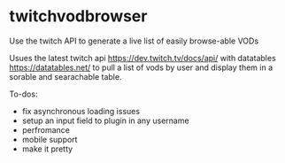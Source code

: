 # twitchvodbrowser
Use the twitch API to generate a live list of easily browse-able VODs

Usues the latest twitch api https://dev.twitch.tv/docs/api/ with datatables https://datatables.net/ to pull a list of vods by user and display them in a sorable and searachable table.

To-dos: 
- fix asynchronous loading issues
- setup an input field to plugin in any username
- perfromance
- mobile support
- make it pretty
